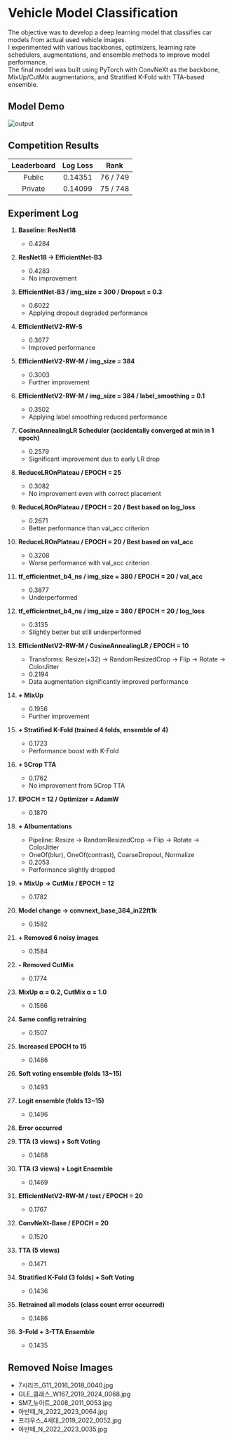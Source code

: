 # Vehicle Model Classification

The objective was to develop a deep learning model that classifies car models from actual used vehicle images.  
I experimented with various backbones, optimizers, learning rate schedulers, augmentations, and ensemble methods to improve model performance.  
The final model was built using PyTorch with ConvNeXt as the backbone, MixUp/CutMix augmentations, and Stratified K-Fold with TTA-based ensemble.

## Model Demo

![output](https://github.com/user-attachments/assets/5e6d6218-e045-4e13-b13a-f28084b11be7)

## Competition Results

| Leaderboard         | Log Loss | Rank        |
|:-------------------:|:--------:|:-----------:|
| Public  | 0.14351   | 76 / 749    |
| Private | 0.14099   | 75 / 748    |

## Experiment Log

1. **Baseline: ResNet18**  
   - 0.4284

2. **ResNet18 → EfficientNet-B3**  
   - 0.4283  
   - No improvement

3. **EfficientNet-B3 / img_size = 300 / Dropout = 0.3**  
   - 0.6022  
   - Applying dropout degraded performance

4. **EfficientNetV2-RW-S**  
   - 0.3677  
   - Improved performance

5. **EfficientNetV2-RW-M / img_size = 384**  
   - 0.3003  
   - Further improvement

6. **EfficientNetV2-RW-M / img_size = 384 / label_smoothing = 0.1**  
   - 0.3502  
   - Applying label smoothing reduced performance

7. **CosineAnnealingLR Scheduler (accidentally converged at min in 1 epoch)**  
   - 0.2579  
   - Significant improvement due to early LR drop

8. **ReduceLROnPlateau / EPOCH = 25**  
   - 0.3082  
   - No improvement even with correct placement

9. **ReduceLROnPlateau / EPOCH = 20 / Best based on log_loss**  
   - 0.2671  
   - Better performance than val_acc criterion

10. **ReduceLROnPlateau / EPOCH = 20 / Best based on val_acc**  
    - 0.3208  
    - Worse performance with val_acc criterion

11. **tf_efficientnet_b4_ns / img_size = 380 / EPOCH = 20 / val_acc**  
    - 0.3877  
    - Underperformed

12. **tf_efficientnet_b4_ns / img_size = 380 / EPOCH = 20 / log_loss**  
    - 0.3135  
    - Slightly better but still underperformed

13. **EfficientNetV2-RW-M / CosineAnnealingLR / EPOCH = 10**  
    - Transforms: Resize(+32) → RandomResizedCrop → Flip → Rotate → ColorJitter  
    - 0.2194  
    - Data augmentation significantly improved performance

14. **+ MixUp**  
    - 0.1956  
    - Further improvement

15. **+ Stratified K-Fold (trained 4 folds, ensemble of 4)**  
    - 0.1723  
    - Performance boost with K-Fold

16. **+ 5Crop TTA**  
    - 0.1762  
    - No improvement from 5Crop TTA

17. **EPOCH = 12 / Optimizer = AdamW**  
    - 0.1870

18. **+ Albumentations**  
    - Pipeline: Resize → RandomResizedCrop → Flip → Rotate → ColorJitter  
    - OneOf(blur), OneOf(contrast), CoarseDropout, Normalize  
    - 0.2053  
    - Performance slightly dropped

19. **+ MixUp → CutMix / EPOCH = 12**  
    - 0.1782

20. **Model change → convnext_base_384_in22ft1k**  
    - 0.1582

21. **+ Removed 6 noisy images**  
    - 0.1584

22. **- Removed CutMix**  
    - 0.1774

23. **MixUp α = 0.2, CutMix α = 1.0**  
    - 0.1566

24. **Same config retraining**  
    - 0.1507

25. **Increased EPOCH to 15**  
    - 0.1486

26. **Soft voting ensemble (folds 13~15)**  
    - 0.1493

27. **Logit ensemble (folds 13~15)**  
    - 0.1496

28. **Error occurred**

29. **TTA (3 views) + Soft Voting**  
    - 0.1468

30. **TTA (3 views) + Logit Ensemble**  
    - 0.1469

31. **EfficientNetV2-RW-M / test / EPOCH = 20**  
    - 0.1767

32. **ConvNeXt-Base / EPOCH = 20**  
    - 0.1520

33. **TTA (5 views)**  
    - 0.1471

34. **Stratified K-Fold (3 folds) + Soft Voting**  
    - 0.1436

35. **Retrained all models (class count error occurred)**  
    - 0.1486

36. **3-Fold + 3-TTA Ensemble**  
    - 0.1435

## Removed Noise Images

- 7시리즈_G11_2016_2018_0040.jpg  
- GLE_클래스_W167_2019_2024_0068.jpg  
- SM7_뉴아트_2008_2011_0053.jpg  
- 아반떼_N_2022_2023_0064.jpg  
- 프리우스_4세대_2019_2022_0052.jpg  
- 아반떼_N_2022_2023_0035.jpg
